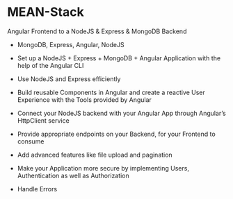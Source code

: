 # MEAN-Stack

Angular Frontend to a NodeJS & Express & MongoDB Backend

- MongoDB, Express, Angular,  NodeJS

- Set up a NodeJS + Express + MongoDB + Angular Application with the help of the Angular CLI

- Use NodeJS and Express efficiently

- Build reusable Components in Angular and create a reactive User Experience with the Tools provided by Angular

- Connect your NodeJS backend with your Angular App through Angular’s HttpClient service

- Provide appropriate endpoints on your Backend, for your Frontend to consume

- Add advanced features like file upload and pagination

- Make your Application more secure by implementing Users, Authentication as well as Authorization

- Handle Errors

